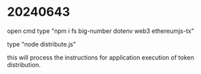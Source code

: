 # 20240643

open cmd
type "npm i fs big-number dotenv web3 ethereumjs-tx"

type "node distribute.js"

this will process the instructions for application execution of token distribution.
